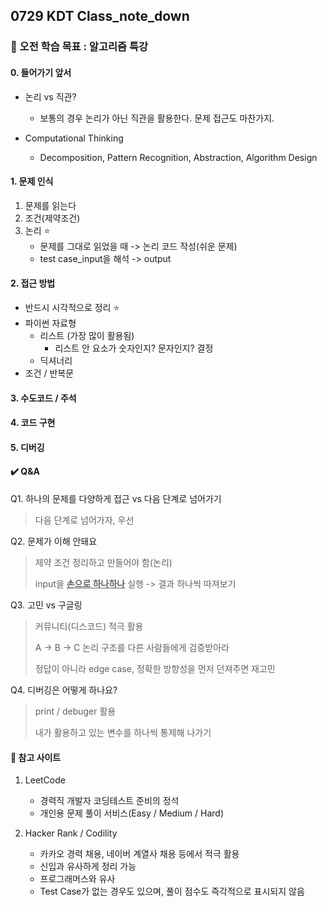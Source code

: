 ## 0729 KDT Class_note_down

### 🎯 오전 학습 목표 : 알고리즘 특강

#### 0. 들어가기 앞서

- 논리 vs 직관?
  - 보통의 경우 논리가 아닌 직관을 활용한다. 문제 접근도 마찬가지. 

- Computational Thinking
  - Decomposition, Pattern Recognition, Abstraction, Algorithm Design



#### 1. 문제 인식

1. 문제를 읽는다
2. 조건(제약조건)
3. 논리 ⭐️
   - 문제를 그대로 읽었을 때 -> 논리 코드 작성(쉬운 문제)
   - test case_input을 해석 -> output

#### 2. 접근 방법

- 반드시 시각적으로 정리 ⭐️
- 파이썬 자료형
  - 리스트 (가장 많이 활용됨)
    - 리스트 안 요소가 숫자인지? 문자인지? 결정
  - 딕셔너리
- 조건 / 반복문

#### 3. 수도코드 / 주석

#### 4. 코드 구현

#### 5. 디버깅



#### ✔️ Q&A

Q1. 하나의 문제를 다양하게 접근 vs 다음 단계로 넘어가기

> 다음 단계로 넘어가자, 우선



Q2.  문제가 이해 안돼요

> 제약 조건 정리하고 만들어야 함(논리)
>
>  input을 **<u>손으로 하나하나</u>** 실행 -> 결과 하나씩 따져보기



Q3. 고민 vs 구글링

> 커뮤니티(디스코드) 적극 활용
>
> A -> B -> C 논리 구조를 다른 사람들에게 검증받아라
>
> 정답이 아니라 edge case, 정확한 방향성을 먼저 던져주면 재고민



Q4. 디버깅은 어떻게 하나요?

> print / debuger 활용
>
> 내가 활용하고 있는 변수를 하나씩 통제해 나가기



#### 📌 참고 사이트

1. LeetCode 
   - 경력직 개발자 코딩테스트 준비의 정석
   - 개인용 문제 풀이 서비스(Easy / Medium / Hard)

2. Hacker Rank / Codility
   - 카카오 경력 채용, 네이버 계열사 채용 등에서 적극 활용
   - 신입과 유사하게 정리 가능
   - 프로그래머스와 유사
   - Test Case가 없는 경우도 있으며, 풀이 점수도 즉각적으로 표시되지 않음
